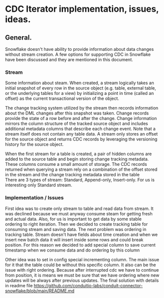 # CDC Iterator implementation, issues, ideas.

## General.

Snowflake doesn't have ability to provide information about data changes without stream creation.
A few options for supporting CDC in Snowflake have been discussed and they are mentioned in this document.

### Stream

Some information about steam.
When created, a stream logically takes an initial snapshot of every row in the source object
(e.g. table, external table, or the underlying tables for a view) by initializing a point in time
(called an offset) as the current transactional version of the object.


The change tracking system utilized by the stream then records information about the DML changes 
after this snapshot was taken. Change records provide the state of a row before and after the change.
Change information mirrors the column structure of the tracked source object and includes additional metadata 
columns that describe each change event. Note that a stream itself does not contain any table data. 
A stream only stores an offset for the source object and returns CDC records
by leveraging the versioning history for the source object. 


When the first stream for a table is created, a pair of hidden columns are added 
to the source table and begin storing change tracking metadata. 
These columns consume a small amount of storage. The CDC records returned when querying a stream 
rely on a combination of the offset stored in the stream and the change tracking metadata stored in the table <br>
There are 3 types of stream: Standard, Append-only, Insert-only. For us is interesting only Standard stream.

### Implementation / Issues

First idea was to create only stream to table and read data from stream. It was declined because we must anyway consume
steam for getting fresh and actual data. Also, for us is important to get data by some stable ordering to
right iteration. Then we decided to create tracking table for consuming stream and saving data.
The next problem was ordering in tracking table. Stream doesn't have fields about time creation and when we insert 
new batch data it will insert inside some rows and could break position. For this reason we decided to add special
column to save current timestamp when we consume data and do ordering by this column 


Other idea was to set in config special incrementing column. The main issue for it that the table could be
without this specific column. It also can be the issue with right ordering. Because after interrupted cdc we have to 
continue from position, it is means we must be sure that we have ordering where new updates will be always after 
previous updates.
The final solution with details in readme file https://github.com/conduitio-labs/conduit-connector-snowflake/blob/main/README.md

